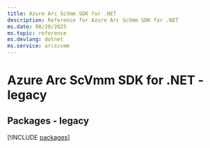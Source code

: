 ```yaml
---
title: Azure Arc ScVmm SDK for .NET
description: Reference for Azure Arc ScVmm SDK for .NET
ms.date: 08/20/2025
ms.topic: reference
ms.devlang: dotnet
ms.service: arcscvmm
---
```

# Azure Arc ScVmm SDK for .NET - legacy
## Packages - legacy
[!INCLUDE [packages](arc-scvmm-index.md)]